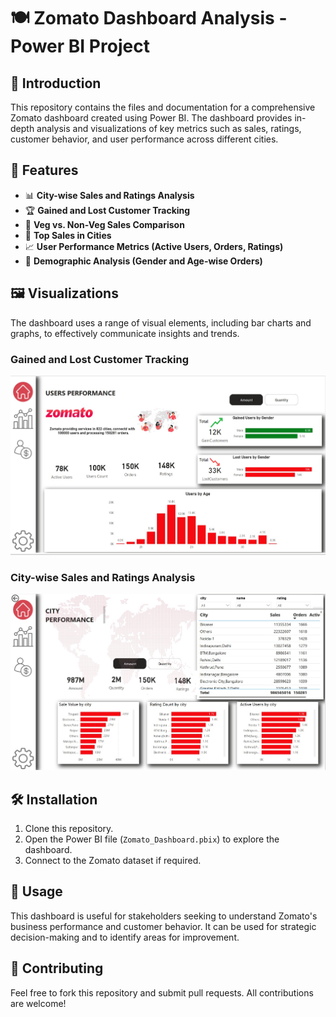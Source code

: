 # 🍽️ Zomato Dashboard Analysis - Power BI Project

## 📢 Introduction
This repository contains the files and documentation for a comprehensive Zomato dashboard created using Power BI. The dashboard provides in-depth analysis and visualizations of key metrics such as sales, ratings, customer behavior, and user performance across different cities.

## 🌟 Features
- 📊 **City-wise Sales and Ratings Analysis**
- 🏆 **Gained and Lost Customer Tracking**
- 🥗 **Veg vs. Non-Veg Sales Comparison**
- 🌆 **Top Sales in Cities**
- 📈 **User Performance Metrics (Active Users, Orders, Ratings)**
- 👥 **Demographic Analysis (Gender and Age-wise Orders)**

## 🖼️ Visualizations
The dashboard uses a range of visual elements, including bar charts and graphs, to effectively communicate insights and trends.

### Gained and Lost Customer Tracking
![Customer Analysis](https://github.com/vishnucipher/Zomato-Dashboard-Analysis-PowerBI/blob/main/Projects_Screenshorts/WhatsApp%20Image%202024-08-26%20at%2022.03.08_fe13fe7d.jpg)

### City-wise Sales and Ratings Analysis
![City wise Sales and Ratings](https://github.com/vishnucipher/Zomato-Dashboard-Analysis-PowerBI/blob/main/Projects_Screenshorts/WhatsApp%20Image%202024-08-26%20at%2022.03.04_bea509ab.jpg)


## 🛠️ Installation
1. Clone this repository.
2. Open the Power BI file (`Zomato_Dashboard.pbix`) to explore the dashboard.
3. Connect to the Zomato dataset if required.

## 🚀 Usage
This dashboard is useful for stakeholders seeking to understand Zomato's business performance and customer behavior. It can be used for strategic decision-making and to identify areas for improvement.

## 🤝 Contributing
Feel free to fork this repository and submit pull requests. All contributions are welcome!

